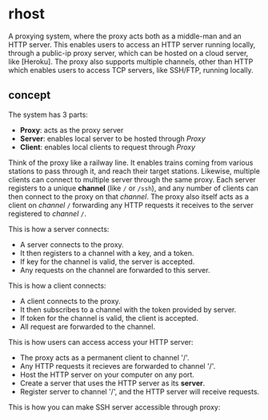 # rhost

A proxying system, where the proxy acts both as a middle-man and an HTTP server.
This enables users to access an HTTP server running locally, through a public-ip
proxy server, which can be hosted on a cloud server, like [Heroku]. The proxy
also supports multiple channels, other than HTTP which enables users to access
TCP servers, like SSH/FTP, running locally.


## concept

The system has 3 parts:
- **Proxy**: acts as the proxy server
- **Server**: enables local server to be hosted through *Proxy*
- **Client**: enables local clients to request through *Proxy*

Think of the proxy like a railway line. It enables trains coming from various
stations to pass through it, and reach their target stations. Likewise, multiple
clients can connect to multiple server through the same proxy. Each server
registers to a unique **channel** (like `/` or `/ssh`), and any number of
clients can then connect to the proxy on that *channel*. The proxy also itself
acts as a client on *channel* `/` forwarding any HTTP requests it receives to
the server registered to *channel* `/`.

This is how a server connects:
- A server connects to the proxy.
- It then registers to a channel with a key, and a token.
- If key for the channel is valid, the server is accepted.
- Any requests on the channel are forwarded to this server.

This is how a client connects:
- A client connects to the proxy.
- It then subscribes to a channel with the token provided by server.
- If token for the channel is valid, the client is accepted.
- All request are forwarded to the channel.

This is how users can access access your HTTP server:
- The proxy acts as a permanent client to channel '/'.
- Any HTTP requests it recieves are forwarded to channel '/'.
- Host the HTTP server on your computer on any port.
- Create a server that uses the HTTP server as its **server**.
- Register server to channel '/', and the HTTP server will receive requests.

This is how you can make SSH server accessible through proxy:
